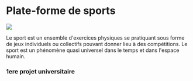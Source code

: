 # Plate-forme de sports
![](https://www.heuredujournal.com/wp-content/uploads/2021/04/hero-bg.jpg)

Le sport est un ensemble d'exercices physiques se pratiquant sous forme de jeux individuels ou collectifs pouvant donner lieu à des compétitions. Le sport est un phénomène quasi universel dans le temps et dans l'espace humain.


### 1ere projet universitaire
